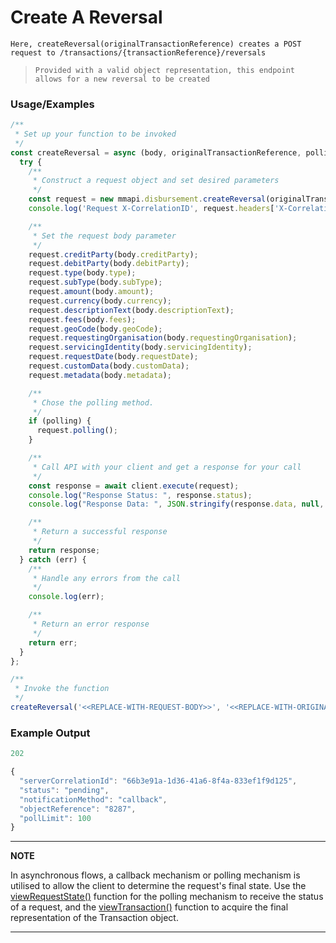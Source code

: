 # Create A Reversal

`Here, createReversal(originalTransactionReference) creates a POST request to /transactions/{transactionReference}/reversals`

> `Provided with a valid object representation, this endpoint allows for a new reversal to be created`

### Usage/Examples

```javascript
/**
 * Set up your function to be invoked
 */
const createReversal = async (body, originalTransactionReference, polling = false) => {
  try {
    /**
     * Construct a request object and set desired parameters
     */
    const request = new mmapi.disbursement.createReversal(originalTransactionReference);
    console.log('Request X-CorrelationID', request.headers['X-CorrelationID']);

    /**
     * Set the request body parameter
     */
    request.creditParty(body.creditParty);
    request.debitParty(body.debitParty);
    request.type(body.type);
    request.subType(body.subType);
    request.amount(body.amount);
    request.currency(body.currency);
    request.descriptionText(body.descriptionText);
    request.fees(body.fees);
    request.geoCode(body.geoCode);
    request.requestingOrganisation(body.requestingOrganisation);
    request.servicingIdentity(body.servicingIdentity);
    request.requestDate(body.requestDate);
    request.customData(body.customData);
    request.metadata(body.metadata);

    /**
     * Chose the polling method.
     */
    if (polling) {
      request.polling();
    }

    /**
     * Call API with your client and get a response for your call
     */
    const response = await client.execute(request);
    console.log("Response Status: ", response.status);
    console.log("Response Data: ", JSON.stringify(response.data, null, 4));

    /**
     * Return a successful response
     */
    return response;
  } catch (err) {
    /**
     * Handle any errors from the call
     */
    console.log(err);

    /**
     * Return an error response
     */
    return err;
  }
};

/**
 * Invoke the function
 */
createReversal('<<REPLACE-WITH-REQUEST-BODY>>', '<<REPLACE-WITH-ORIGINAL-TRANSACTION-REFERENCE>>');
```

### Example Output

```javascript
202

{
  "serverCorrelationId": "66b3e91a-1d36-41a6-8f4a-833ef1f9d125",
  "status": "pending",
  "notificationMethod": "callback",
  "objectReference": "8287",
  "pollLimit": 100
}
```

---

**NOTE**

In asynchronous flows, a callback mechanism or polling mechanism is utilised to allow the client to determine the request's final state. Use the [viewRequestState()](viewRequestState.Readme.md) function for the polling mechanism to receive the status of a request, and the [viewTransaction()](viewTransaction.Readme.md) function to acquire the final representation of the Transaction object.

---